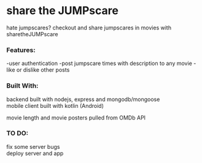 # share the JUMPscare
hate jumpscares? checkout and share jumpscares in movies with sharetheJUMPscare </br>

### Features:
-user authentication
-post jumpscare times with description to any movie
-like or dislike other posts

### Built With:
backend built with nodejs, express and mongodb/mongoose </br>
mobile client built with kotlin (Android) </br>

movie length and movie posters pulled from OMDb API </br>

### TO DO:
fix some server bugs </br>
deploy server and app
